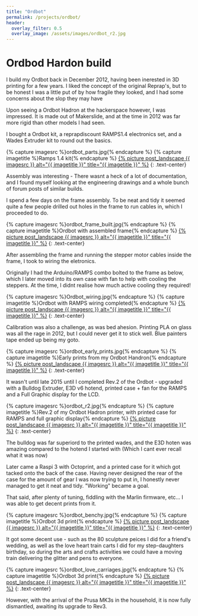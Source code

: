 ```yaml
---
title: "Ordbot"
permalink: /projects/ordbot/
header:
  overlay_filter: 0.5
  overlay_image: /assets/images/ordbot_r2.jpg
---
```


# Ordbod Hardon build

I build my Ordbot back in December 2012, having been inerested in 3D printing for a few years.
I liked the concept of the original Reprap's, but to be honest I was a little put of by how fragile they looked, and I had some concerns about the slop they may have

Upon seeing a Ordbot Hadron at the hackerspace however, I was impressed. It is made out of Makerslide, and at the time in 2012 was far more rigid than other models I had seen.

I bought a Ordbot kit, a reprapdiscount RAMPS1.4 electronics set, and a Wades Extruder kit to round out the basics.

{% capture imagesrc %}ordbot_parts.jpg{% endcapture %}
{% capture imagetitle %}Ramps 1.4 kit{% endcapture %}
<a href="/assets/images/{{ imagesrc }}">{% picture post_landscape {{ imagesrc }} alt="{{ imagetitle }}" title="{{ imagetitle }}" %}</a>
{: .text-center}

Assembly was interesting - There wasnt a heck of a lot of documentation, and I found myself looking at the engineering drawings and a whole bunch of forum posts of similar builds.

I spend a few days on the frame assembly. To be neat and tidy it seemed quite a few people drilled out holes in the frame to run cables in, which I proceeded to do.

{% capture imagesrc %}ordbot_frame_built.jpg{% endcapture %}
{% capture imagetitle %}Ordbot with assembled frame{% endcapture %}
<a href="/assets/images/{{ imagesrc }}">{% picture post_landscape {{ imagesrc }} alt="{{ imagetitle }}" title="{{ imagetitle }}" %}</a>
{: .text-center}

After assembling the frame and running the stepper motor cables inside the frame, I took to wiring the eletronics.

Originally I had the Arduino/RAMPS combo bolted to the frame as below, which I later moved into its own case with fan to help with cooling the steppers. At the time, I didnt realise how much active cooling they required!

{% capture imagesrc %}Ordbot_wiring.jpg{% endcapture %}
{% capture imagetitle %}Ordbot with RAMPS wiring completed{% endcapture %}
<a href="/assets/images/{{ imagesrc }}">{% picture post_landscape {{ imagesrc }} alt="{{ imagetitle }}" title="{{ imagetitle }}" %}</a>
{: .text-center}

Calibration was also a challenge, as was bed ahesion. Printing PLA on glass was all the rage in 2012, but I could never get it to stick well. Blue painters tape ended up being my goto.

{% capture imagesrc %}ordbot_early_prints.jpg{% endcapture %}
{% capture imagetitle %}Early prints from my Ordbot Handron{% endcapture %}
<a href="/assets/images/{{ imagesrc }}">{% picture post_landscape {{ imagesrc }} alt="{{ imagetitle }}" title="{{ imagetitle }}" %}</a>
{: .text-center}

It wasn't until late 2015 until I completed Rev.2 of the Ordbot - upgraded with a Bulldog Extruder, E3D v6 hotend, printed case + fan for the RAMPS and a Full Graphic display for the LCD.

{% capture imagesrc %}ordbot_r2.jpg{% endcapture %}
{% capture imagetitle %}Rev.2 of my Ordbot Hadron printer, with printed case for RAMPS and full graphic display{% endcapture %}
<a href="/assets/images/{{ imagesrc }}">{% picture post_landscape {{ imagesrc }} alt="{{ imagetitle }}" title="{{ imagetitle }}" %}</a>
{: .text-center}

The bulldog was far superiord to the printed wades, and the E3D hoten was amazing compared to the hotend I started with (Which I cant ever recall what it was now)

Later came a Raspi 3 with Octoprint, and a printed case for it which got tacked onto the back of the case. Having never designed the rear of the case for the amount of gear I was now trying to put in, I honestly never managed to get it neat and tidy. "Working" became a goal.

That said, after plenty of tuning, fiddling with the Marlin firmware, etc... I was able to get decent prints from it.

{% capture imagesrc %}ordbot_benchy.jpg{% endcapture %}
{% capture imagetitle %}Ordbot 3d print{% endcapture %}
<a href="/assets/images/{{ imagesrc }}">{% picture post_landscape {{ imagesrc }} alt="{{ imagetitle }}" title="{{ imagetitle }}" %}</a>
{: .text-center}

It got some decent use - such as the 80 sculpture peices I did for a friend's wedding, as well as the love heart train carts I did for my step-daughters birthday, so during the arts and crafts activities we could have a moving train delivering the glitter and pens to everyone.

{% capture imagesrc %}ordbot_love_carriages.jpg{% endcapture %}
{% capture imagetitle %}Ordbot 3d print{% endcapture %}
<a href="/assets/images/{{ imagesrc }}">{% picture post_landscape {{ imagesrc }} alt="{{ imagetitle }}" title="{{ imagetitle }}" %}</a>
{: .text-center}

However, with the arrival of the Prusa MK3s in the household, it is now fully dismantled, awaiting its upgrade to Rev3.
